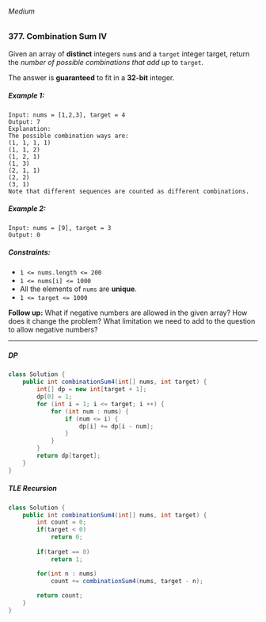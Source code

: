 ###### Medium

### 377. Combination Sum IV

Given an array of **distinct** integers `num`s and a `target` integer target, return the _number of possible combinations that add up_ to `target`.

The answer is **guaranteed** to fit in a **32-bit** integer.

 

##### Example 1:
```
Input: nums = [1,2,3], target = 4
Output: 7
Explanation:
The possible combination ways are:
(1, 1, 1, 1)
(1, 1, 2)
(1, 2, 1)
(1, 3)
(2, 1, 1)
(2, 2)
(3, 1)
Note that different sequences are counted as different combinations.
```
##### Example 2:
```
Input: nums = [9], target = 3
Output: 0
``` 

##### Constraints:

- `1 <= nums.length <= 200`
- `1 <= nums[i] <= 1000`
- All the elements of `nums` are **unique**.
- `1 <= target <= 1000`
 

**Follow up:** What if negative numbers are allowed in the given array? How does it change the problem? What limitation we need to add to the question to allow negative numbers?

***

##### DP

```java
class Solution {
    public int combinationSum4(int[] nums, int target) {
        int[] dp = new int[target + 1];
        dp[0] = 1;
        for (int i = 1; i <= target; i ++) {
            for (int num : nums) {
                if (num <= i) {
                    dp[i] += dp[i - num];
                }
            }
        }
        return dp[target];
    }
}
```

##### TLE Recursion
```java
class Solution {
    public int combinationSum4(int[] nums, int target) {
        int count = 0;
        if(target < 0)
            return 0;
        
        if(target == 0)
            return 1;

        for(int n : nums)
            count += combinationSum4(nums, target - n);
        
        return count;
    }
}
```
